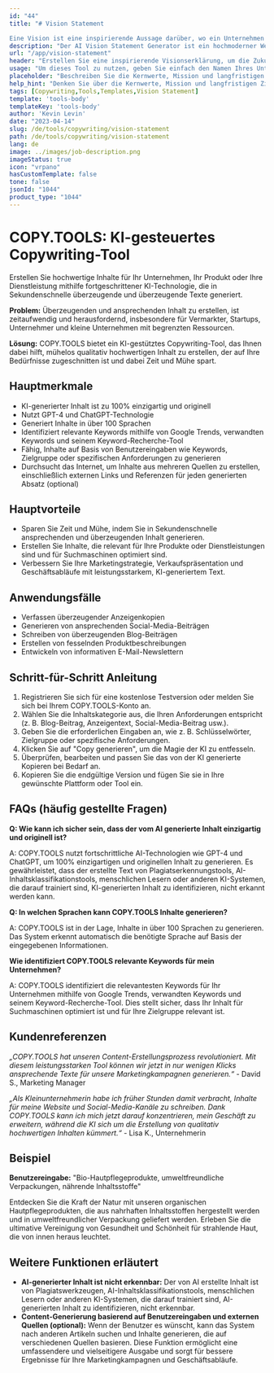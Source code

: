 ```yaml
---
id: "44"
title: "# Vision Statement

Eine Vision ist eine inspirierende Aussage darüber, wo ein Unternehmen in der Zukunft sein möchte. Es ist ein Ziel, das motiviert und entscheidend für den Erfolg des Unternehmens ist. Unsere Vision ist es, ein führendes Unternehmen in der Branche zu sein, das innovative Lösungen für unsere Kunden bietet und gleichzeitig eine positive Wirkung auf die Welt hat. Wir streben danach, ein nachhaltiges und verantwortungsvolles Unternehmen zu sein, das sich für Umwelt- und Sozialprobleme einsetzt und einen positiven Beitrag zur Gesellschaft leistet. Wir möchten nicht nur erfolgreich sein, sondern auch einen Unterschied machen und eine bessere Zukunft für alle schaffen."
description: "Der AI Vision Statement Generator ist ein hochmoderner Werkzeug, das Unternehmen dabei unterstützt, kraftvolle und inspirierende Vision Statements zu erstellen. Es nutzt künstliche Intelligenz, um zukunftsorientierte, mit den Kernwerten, Mission und langfristigen Zielen Ihres Unternehmens übereinstimmende Statements zu generieren."
url: "/app/vision-statement"
header: "Erstellen Sie eine inspirierende Visionserklärung, um die Zukunft Ihres Unternehmens zu leiten."
usage: "Um dieses Tool zu nutzen, geben Sie einfach den Namen Ihres Unternehmens, Ihre Kernwerte, Mission und langfristige Ziele ein. Der AI Vision Statement Generator wird dann auf Grundlage Ihrer Eingabe eine einzigartige und wirkungsvolle Visionserklärung erstellen."
placeholder: "Beschreiben Sie die Kernwerte, Mission und langfristigen Ziele Ihres Unternehmens, zum Beispiel:\n\nKernwerte: Innovation, Integrität, Zusammenarbeit\nMission: Unternehmen durch wegweisende Technologielösungen zu befähigen\nLangfristige Ziele: Ein globaler Marktführer in der Tech-Branche werden"
help_hint: "Denken Sie über die Kernwerte, Mission und langfristigen Ziele Ihres Unternehmens nach. Geben Sie dann einige Schlüsselwörter oder Phrasen zu diesen Aspekten an, und wir werden eine kraftvolle Visionserklärung auf der Grundlage Ihrer Eingabe erstellen."
tags: [Copywriting,Tools,Templates,Vision Statement]
template: 'tools-body'
templateKey: 'tools-body'
author: 'Kevin Levin'
date: "2023-04-14"
slug: /de/tools/copywriting/vision-statement
path: /de/tools/copywriting/vision-statement
lang: de
image: ../images/job-description.png
imageStatus: true
icon: "vrpano"
hasCustomTemplate: false
tone: false
jsonId: "1044"
product_type: "1044"
---
```

# COPY.TOOLS: KI-gesteuertes Copywriting-Tool

Erstellen Sie hochwertige Inhalte für Ihr Unternehmen, Ihr Produkt oder Ihre Dienstleistung mithilfe fortgeschrittener KI-Technologie, die in Sekundenschnelle überzeugende und überzeugende Texte generiert.

**Problem:** Überzeugenden und ansprechenden Inhalt zu erstellen, ist zeitaufwendig und herausfordernd, insbesondere für Vermarkter, Startups, Unternehmer und kleine Unternehmen mit begrenzten Ressourcen.

**Lösung:** COPY.TOOLS bietet ein KI-gestütztes Copywriting-Tool, das Ihnen dabei hilft, mühelos qualitativ hochwertigen Inhalt zu erstellen, der auf Ihre Bedürfnisse zugeschnitten ist und dabei Zeit und Mühe spart.

## Hauptmerkmale

- KI-generierter Inhalt ist zu 100% einzigartig und originell
- Nutzt GPT-4 und ChatGPT-Technologie
- Generiert Inhalte in über 100 Sprachen
- Identifiziert relevante Keywords mithilfe von Google Trends, verwandten Keywords und seinem Keyword-Recherche-Tool
- Fähig, Inhalte auf Basis von Benutzereingaben wie Keywords, Zielgruppe oder spezifischen Anforderungen zu generieren
- Durchsucht das Internet, um Inhalte aus mehreren Quellen zu erstellen, einschließlich externen Links und Referenzen für jeden generierten Absatz (optional)

## Hauptvorteile

- Sparen Sie Zeit und Mühe, indem Sie in Sekundenschnelle ansprechenden und überzeugenden Inhalt generieren.
- Erstellen Sie Inhalte, die relevant für Ihre Produkte oder Dienstleistungen sind und für Suchmaschinen optimiert sind.
- Verbessern Sie Ihre Marketingstrategie, Verkaufspräsentation und Geschäftsabläufe mit leistungsstarkem, KI-generiertem Text.

## Anwendungsfälle

- Verfassen überzeugender Anzeigenkopien
- Generieren von ansprechenden Social-Media-Beiträgen
- Schreiben von überzeugenden Blog-Beiträgen
- Erstellen von fesselnden Produktbeschreibungen
- Entwickeln von informativen E-Mail-Newslettern

## Schritt-für-Schritt Anleitung

1. Registrieren Sie sich für eine kostenlose Testversion oder melden Sie sich bei Ihrem COPY.TOOLS-Konto an.
2. Wählen Sie die Inhaltskategorie aus, die Ihren Anforderungen entspricht (z. B. Blog-Beitrag, Anzeigentext, Social-Media-Beitrag usw.).
3. Geben Sie die erforderlichen Eingaben an, wie z. B. Schlüsselwörter, Zielgruppe oder spezifische Anforderungen.
4. Klicken Sie auf "Copy generieren", um die Magie der KI zu entfesseln.
5. Überprüfen, bearbeiten und passen Sie das von der KI generierte Kopieren bei Bedarf an.
6. Kopieren Sie die endgültige Version und fügen Sie sie in Ihre gewünschte Plattform oder Tool ein.

## FAQs (häufig gestellte Fragen)

**Q: Wie kann ich sicher sein, dass der vom AI generierte Inhalt einzigartig und originell ist?**

A: COPY.TOOLS nutzt fortschrittliche AI-Technologien wie GPT-4 und ChatGPT, um 100% einzigartigen und originellen Inhalt zu generieren. Es gewährleistet, dass der erstellte Text von Plagiatserkennungstools, AI-Inhaltsklassifikationstools, menschlichen Lesern oder anderen KI-Systemen, die darauf trainiert sind, KI-generierten Inhalt zu identifizieren, nicht erkannt werden kann.

**Q: In welchen Sprachen kann COPY.TOOLS Inhalte generieren?**

A: COPY.TOOLS ist in der Lage, Inhalte in über 100 Sprachen zu generieren. Das System erkennt automatisch die benötigte Sprache auf Basis der eingegebenen Informationen.

**Wie identifiziert COPY.TOOLS relevante Keywords für mein Unternehmen?**

A: COPY.TOOLS identifiziert die relevantesten Keywords für Ihr Unternehmen mithilfe von Google Trends, verwandten Keywords und seinem Keyword-Recherche-Tool. Dies stellt sicher, dass Ihr Inhalt für Suchmaschinen optimiert ist und für Ihre Zielgruppe relevant ist.

## Kundenreferenzen

*„COPY.TOOLS hat unseren Content-Erstellungsprozess revolutioniert. Mit diesem leistungsstarken Tool können wir jetzt in nur wenigen Klicks ansprechende Texte für unsere Marketingkampagnen generieren.“* - David S., Marketing Manager

*„Als Kleinunternehmerin habe ich früher Stunden damit verbracht, Inhalte für meine Website und Social-Media-Kanäle zu schreiben. Dank COPY.TOOLS kann ich mich jetzt darauf konzentrieren, mein Geschäft zu erweitern, während die KI sich um die Erstellung von qualitativ hochwertigen Inhalten kümmert.“* - Lisa K., Unternehmerin

## Beispiel

**Benutzereingabe:** "Bio-Hautpflegeprodukte, umweltfreundliche Verpackungen, nährende Inhaltsstoffe"

Entdecken Sie die Kraft der Natur mit unseren organischen Hautpflegeprodukten, die aus nahrhaften Inhaltsstoffen hergestellt werden und in umweltfreundlicher Verpackung geliefert werden. Erleben Sie die ultimative Vereinigung von Gesundheit und Schönheit für strahlende Haut, die von innen heraus leuchtet.

## Weitere Funktionen erläutert

- **AI-generierter Inhalt ist nicht erkennbar:** Der von AI erstellte Inhalt ist von Plagiatswerkzeugen, AI-Inhaltsklassifikationstools, menschlichen Lesern oder anderen KI-Systemen, die darauf trainiert sind, AI-generierten Inhalt zu identifizieren, nicht erkennbar.
- **Content-Generierung basierend auf Benutzereingaben und externen Quellen (optional):** Wenn der Benutzer es wünscht, kann das System nach anderen Artikeln suchen und Inhalte generieren, die auf verschiedenen Quellen basieren. Diese Funktion ermöglicht eine umfassendere und vielseitigere Ausgabe und sorgt für bessere Ergebnisse für Ihre Marketingkampagnen und Geschäftsabläufe.
